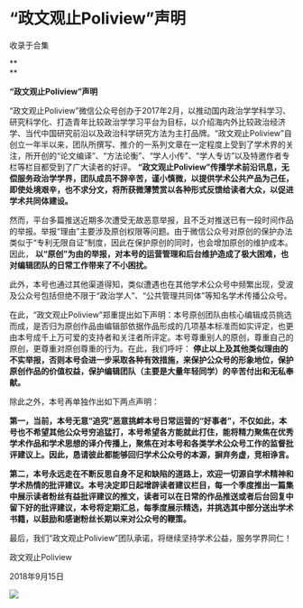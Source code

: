 # “政文观止Poliview”声明


收录于合集

**  
**

**“政文观止Poliview”声明**

“政文观止Poliview”微信公众号创办于2017年2月，以推动国内政治学学科学习、研究科学化、打造青年比较政治学学习平台为目标，以介绍海内外比较政治经济学、当代中国研究前沿以及政治科学研究方法为主打品牌。“政文观止Poliview”自创立一年半以来，团队所撰写、推介的一系列文章在一定程度上受到了学术界的关注，所开创的“论文编译”、“方法论衡”、“学人小传”、“学人专访”以及特邀作者专栏等栏目都受到了广大读者的好评。
**“政文观止Poliview”传播学术前沿讯息，无偿服务政治学学界，团队成员不辞辛苦，谨小慎微，以提供学术公共产品为己任，即使处境艰辛，也不求分文，将所获微薄赞赏以各种形式反馈给读者大众，以促进学术共同体建设。**

  

然而，平台多篇推送近期多次遭受无故恶意举报，且不乏对推送已有一段时间作品的举报。举报“理由”主要涉及原创权限等问题。由于微信公众号对原创的保护办法类似于“专利无限自证”制度，因此在保护原创的同时，也会增加原创的维护成本。因此，
**以“原创”为由的举报，对本号的运营管理和后台维护造成了极大困难，也对编辑团队的日常工作带来了不小困扰。**

  

此外，本号也通过其他渠道得知，类似遭遇也在其他学术公众号中频繁出现，受波及公众号包括但绝不限于“政治学人”、“公共管理共同体”等知名学术传播公众号。

  

在此，“政文观止Poliview”郑重提出如下声明：本号原创团队由核心编辑成员挑选而成，是否归为原创作品由编辑部依据作品形成的几项基本标准而如实评定，也更由本号成千上万可爱的支持者和关注者所评定。本号尊重别人的原创，尊重自己的原创，更尊重对原创尊重的行为。在此，我们呼吁：
**停止以上及其他类似理由的不实举报，否则本号会进一步采取各种有效措施，来保护公众号的形象地位，保护原创作品的价值权益，保护编辑团队（主要是大量年轻同学）的辛苦付出和无私奉献。**

  

除此之外，本号再单独作出如下两点声明：

  

**第一，当前，本号无意“追究”恶意挑衅本号日常运营的“好事者”，不仅如此，本号也不希望其他公众号穷追猛打，本号希望各方能就此打住，能将精力聚焦在优秀学术作品和学术思想的译介传播上，聚焦在对本号和各类学术公众号工作的监督批评建议上。因此，恳请彼此都能够回归学术公众号的本源，摒弃务虚，竞相诤言。**

  

**第二，本号永远走在不断反思自身不足和缺陷的道路上，欢迎一切源自学术精神和学术热情的批评建议。本号决定即日起增辟读者建议栏目，每一个季度推出一篇集中展示读者粉丝有益批评建议的推文，读者可以在日常的作品推送或者后台回复中留下好的批评建议，本号将定期汇总，每季度展示精选，并挑选其中部分送出学术书籍，以鼓励和感谢粉丝长期以来对公众号的鞭策。**

  

最后，我们“政文观止Poliview”团队承诺，将继续坚持学术公益，服务学界同仁！

政文观止Poliview

2018年9月15日

![](/images/521/2.jpeg)

  

